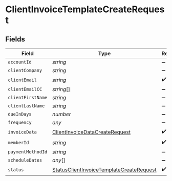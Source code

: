# ClientInvoiceTemplateCreateRequest


## Fields

| Field                                                                                                       | Type                                                                                                        | Required                                                                                                    | Description                                                                                                 |
| ----------------------------------------------------------------------------------------------------------- | ----------------------------------------------------------------------------------------------------------- | ----------------------------------------------------------------------------------------------------------- | ----------------------------------------------------------------------------------------------------------- |
| `accountId`                                                                                                 | *string*                                                                                                    | :heavy_minus_sign:                                                                                          | N/A                                                                                                         |
| `clientCompany`                                                                                             | *string*                                                                                                    | :heavy_minus_sign:                                                                                          | N/A                                                                                                         |
| `clientEmail`                                                                                               | *string*                                                                                                    | :heavy_check_mark:                                                                                          | N/A                                                                                                         |
| `clientEmailCC`                                                                                             | *string*[]                                                                                                  | :heavy_minus_sign:                                                                                          | N/A                                                                                                         |
| `clientFirstName`                                                                                           | *string*                                                                                                    | :heavy_minus_sign:                                                                                          | N/A                                                                                                         |
| `clientLastName`                                                                                            | *string*                                                                                                    | :heavy_minus_sign:                                                                                          | N/A                                                                                                         |
| `dueInDays`                                                                                                 | *number*                                                                                                    | :heavy_minus_sign:                                                                                          | N/A                                                                                                         |
| `frequency`                                                                                                 | *any*                                                                                                       | :heavy_minus_sign:                                                                                          | N/A                                                                                                         |
| `invoiceData`                                                                                               | [ClientInvoiceDataCreateRequest](../../models/shared/clientinvoicedatacreaterequest.md)                     | :heavy_check_mark:                                                                                          | N/A                                                                                                         |
| `memberId`                                                                                                  | *string*                                                                                                    | :heavy_check_mark:                                                                                          | N/A                                                                                                         |
| `paymentMethodId`                                                                                           | *string*                                                                                                    | :heavy_minus_sign:                                                                                          | N/A                                                                                                         |
| `scheduleDates`                                                                                             | *any*[]                                                                                                     | :heavy_minus_sign:                                                                                          | N/A                                                                                                         |
| `status`                                                                                                    | [StatusClientInvoiceTemplateCreateRequest](../../models/shared/statusclientinvoicetemplatecreaterequest.md) | :heavy_check_mark:                                                                                          | N/A                                                                                                         |